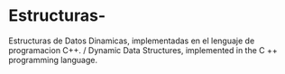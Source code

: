 # Estructuras-
Estructuras de Datos Dinamicas, implementadas en el lenguaje de programacion C++. / Dynamic Data Structures, implemented in the C ++ programming language.
